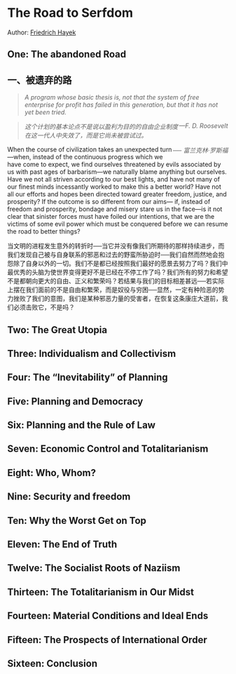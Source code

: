 # The Road to Serfdom

Author: [Friedrich Hayek](https://en.wikipedia.org/wiki/Friedrich_Hayek)

## One: The abandoned Road

## 一、被遗弃的路

> *A program whose basic thesis is, not that the system of free enterprise for profit has failed in this generation, but that it has not yet been tried.*
>
> <i style="float: right">—F. D. Roosevelt</i>

> *这个计划的基本论点不是说以盈利为目的的自由企业制度在这一代人中失效了，而是它尚未被尝试过。*
>
> <i style="float: right">── 富兰克林·罗斯福</i>

When the course of civilization takes an unexpected turn—when, instead of the continuous progress which we have come to expect, we find ourselves threatened by evils associated by us with past ages of barbarism—we naturally blame anything but ourselves. Have we not all striven according to our best lights, and have not many of our finest minds incessantly worked to make this a better world? Have not all our efforts and hopes been directed toward greater freedom, justice, and prosperity? If the outcome is so different from our aims— if, instead of freedom and prosperity, bondage and misery stare us in the face—is it not clear that sinister forces must have foiled our intentions, that we are the victims of some evil power which must be conquered before we can resume the road to better things?

当文明的进程发生意外的转折时──当它并没有像我们所期待的那样持续进步，而我们发现自己被与自身联系的邪恶和过去的野蛮所胁迫时──我们自然而然地会抱怨除了自身以外的一切。我们不是都已经按照我们最好的愿景去努力了吗？我们中最优秀的头脑为使世界变得更好不是已经在不停工作了吗？我们所有的努力和希望不是都朝向更大的自由、正义和繁荣吗？若结果与我们的目标相差甚远──若实际上摆在我们面前的不是自由和繁荣，而是奴役与穷困──显然，一定有种险恶的势力挫败了我们的意图，我们是某种邪恶力量的受害者，在恢复这条康庄大道前，我们必须击败它，不是吗？

## Two: The Great Utopia

## Three: Individualism and Collectivism

## Four: The “Inevitability” of Planning

## Five: Planning and Democracy

## Six: Planning and the Rule of Law

## Seven: Economic Control and Totalitarianism

## Eight: Who, Whom?

## Nine: Security and freedom

## Ten: Why the Worst Get on Top

## Eleven: The End of Truth

## Twelve: The Socialist Roots of Naziism

## Thirteen: The Totalitarianism in Our Midst

## Fourteen: Material Conditions and Ideal Ends

## Fifteen: The Prospects of International Order

## Sixteen: Conclusion

